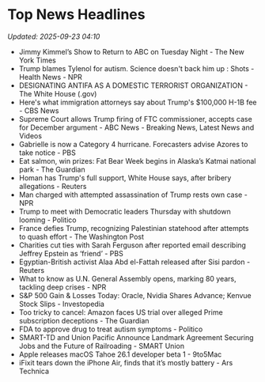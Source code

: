 # Top News Headlines

_Updated: 2025-09-23 04:10_

- Jimmy Kimmel’s Show to Return to ABC on Tuesday Night - The New York Times
- Trump blames Tylenol for autism. Science doesn't back him up : Shots - Health News - NPR
- DESIGNATING ANTIFA AS A DOMESTIC TERRORIST ORGANIZATION - The White House (.gov)
- Here's what immigration attorneys say about Trump's $100,000 H-1B fee - CBS News
- Supreme Court allows Trump firing of FTC commissioner, accepts case for December argument - ABC News - Breaking News, Latest News and Videos
- Gabrielle is now a Category 4 hurricane. Forecasters advise Azores to take notice - PBS
- Eat salmon, win prizes: Fat Bear Week begins in Alaska’s Katmai national park - The Guardian
- Homan has Trump's full support, White House says, after bribery allegations - Reuters
- Man charged with attempted assassination of Trump rests own case - NPR
- Trump to meet with Democratic leaders Thursday with shutdown looming - Politico
- France defies Trump, recognizing Palestinian statehood after attempts to quash effort - The Washington Post
- Charities cut ties with Sarah Ferguson after reported email describing Jeffrey Epstein as ‘friend’ - PBS
- Egyptian-British activist Alaa Abd el-Fattah released after Sisi pardon - Reuters
- What to know as U.N. General Assembly opens, marking 80 years, tackling deep crises - NPR
- S&P 500 Gain & Losses Today: Oracle, Nvidia Shares Advance; Kenvue Stock Slips - Investopedia
- Too tricky to cancel: Amazon faces US trial over alleged Prime subscription deceptions - The Guardian
- FDA to approve drug to treat autism symptoms - Politico
- SMART-TD and Union Pacific Announce Landmark Agreement Securing Jobs and the Future of Railroading - SMART Union
- Apple releases macOS Tahoe 26.1 developer beta 1 - 9to5Mac
- iFixit tears down the iPhone Air, finds that it’s mostly battery - Ars Technica